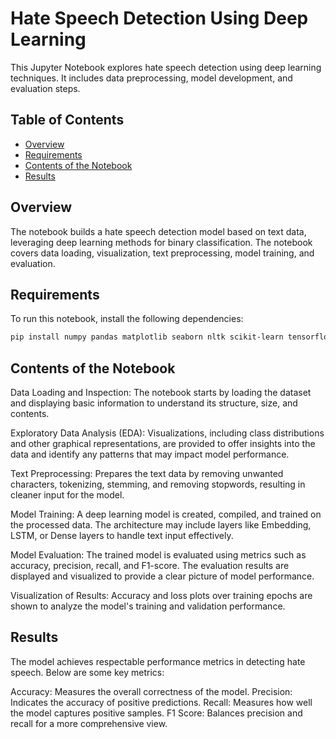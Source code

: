 # Hate Speech Detection Using Deep Learning

This Jupyter Notebook explores hate speech detection using deep learning techniques. It includes data preprocessing, model development, and evaluation steps.

## Table of Contents
- [Overview](#overview)
- [Requirements](#requirements)
- [Contents of the Notebook](#contents-of-the-notebook)
- [Results](#results)

## Overview

The notebook builds a hate speech detection model based on text data, leveraging deep learning methods for binary classification. The notebook covers data loading, visualization, text preprocessing, model training, and evaluation.

## Requirements

To run this notebook, install the following dependencies:
```bash
pip install numpy pandas matplotlib seaborn nltk scikit-learn tensorflow
```


## Contents of the Notebook 

Data Loading and Inspection: The notebook starts by loading the dataset and displaying basic information to understand its structure, size, and contents.

Exploratory Data Analysis (EDA): Visualizations, including class distributions and other graphical representations, are provided to offer insights into the data and identify any patterns that may impact model performance.

Text Preprocessing: Prepares the text data by removing unwanted characters, tokenizing, stemming, and removing stopwords, resulting in cleaner input for the model.

Model Training: A deep learning model is created, compiled, and trained on the processed data. The architecture may include layers like Embedding, LSTM, or Dense layers to handle text input effectively.

Model Evaluation: The trained model is evaluated using metrics such as accuracy, precision, recall, and F1-score. The evaluation results are displayed and visualized to provide a clear picture of model performance.

Visualization of Results: Accuracy and loss plots over training epochs are shown to analyze the model's training and validation performance.

## Results

The model achieves respectable performance metrics in detecting hate speech. Below are some key metrics:

Accuracy: Measures the overall correctness of the model.
Precision: Indicates the accuracy of positive predictions.
Recall: Measures how well the model captures positive samples.
F1 Score: Balances precision and recall for a more comprehensive view.
